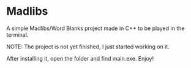 # Madlibs
A simple Madlibs/Word Blanks project made in C++ to be played in the terminal. 

NOTE: The project is not yet finished, I just started working on it.

After installing it, open the folder and find main.exe. Enjoy!
